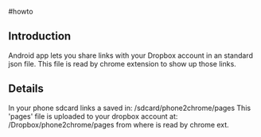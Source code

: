 #howto
## Introduction ##
Android app lets you share links with your Dropbox account in an standard json file. This file is read by chrome extension to show up those links.
## Details ##
In your phone sdcard links a saved in:
/sdcard/phone2chrome/pages
This 'pages' file is uploaded to your dropbox account at:
/Dropbox/phone2chrome/pages
from where is read by chrome ext.